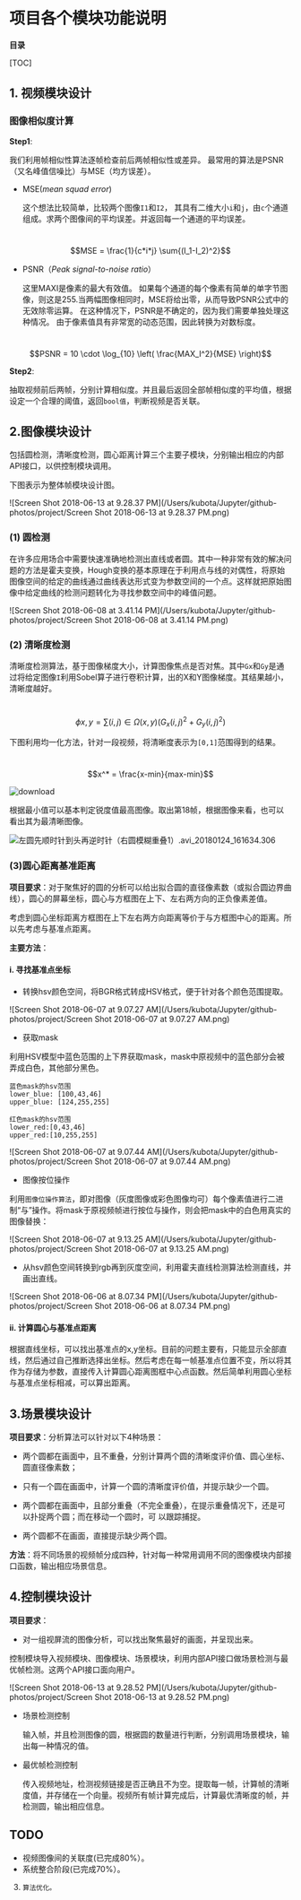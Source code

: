 # 项目各个模块功能说明

**目录**

[TOC]

## 1. 视频模块设计 

### 图像相似度计算 

**Step1**: 

我们利用帧相似性算法逐帧检查前后两帧相似性或差异。 最常用的算法是PSNR（又名峰值信噪比）与MSE（均方误差）。 

- MSE(*mean squad error*)

  这个想法比较简单，比较两个图像`I1`和`I2`， 其具有二维大小`i`和`j`，由`c`个通道组成。求两个图像间的平均误差。并返回每一个通道的平均误差。

​                                                 $$MSE = \frac{1}{c*i*j} \sum{(I_1-I_2)^2}$$

- PSNR（*Peak signal-to-noise ratio*）

  这里MAXI是像素的最大有效值。 如果每个通道的每个像素有简单的单字节图像，则这是255.当两幅图像相同时，MSE将给出零，从而导致PSNR公式中的无效除零运算。 在这种情况下，PSNR是不确定的，因为我们需要单独处理这种情况。 由于像素值具有非常宽的动态范围，因此转换为对数标度。

​                                                    $$PSNR = 10 \cdot \log_{10} \left( \frac{MAX_I^2}{MSE} \right)$$

**Step2**: 

抽取视频前后两帧，分别计算相似度。并且最后返回全部帧相似度的平均值，根据设定一个合理的阈值，返回`bool值`，判断视频是否关联。



## 2.图像模块设计

包括圆检测，清晰度检测，圆心距离计算三个主要子模块，分别输出相应的内部API接口，以供控制模块调用。

下图表示为整体帧模块设计图。

![Screen Shot 2018-06-13 at 9.28.37 PM](/Users/kubota/Jupyter/github-photos/project/Screen Shot 2018-06-13 at 9.28.37 PM.png)



###  (1) 圆检测

在许多应用场合中需要快速准确地检测出直线或者圆。其中一种非常有效的解决问题的方法是霍夫变换，Hough变换的基本原理在于利用点与线的对偶性，将原始图像空间的给定的曲线通过曲线表达形式变为参数空间的一个点。这样就把原始图像中给定曲线的检测问题转化为寻找参数空间中的峰值问题。

![Screen Shot 2018-06-08 at 3.41.14 PM](/Users/kubota/Jupyter/github-photos/project/Screen Shot 2018-06-08 at 3.41.14 PM.png)



 

### (2) 清晰度检测

清晰度检测算法，基于图像梯度大小，计算图像焦点是否对焦。其中`Gx`和`Gy`是通过将给定图像`I`利用Sobel算子进行卷积计算，出的X和Y图像梯度。其结果越小，清晰度越好。

​                                     $$ϕx,y=∑(i,j)∈Ω(x,y)(G_x(i,j)^2+G_y(i,j)^2)$$     

下图利用均一化方法，针对一段视频，将清晰度表示为`[0,1]`范围得到的结果。

​                                                     $$x^* = \frac{x-min}{max-min}$$ 

![download](/Users/kubota/Jupyter/github-photos/project/download.png)

根据最小值可以基本判定锐度值最高图像。取出第18帧，根据图像来看，也可以看出其为最清晰图像。

![左圆先顺时针到头再逆时针（右圆模糊重叠1）.avi_20180124_161634.306](/Users/kubota/Jupyter/github-photos/project/左圆先顺时针到头再逆时针（右圆模糊重叠1）.avi_20180124_161634.306.bmp)



###  (3)圆心距离基准距离

**项目要求**：对于聚焦好的圆的分析可以给出拟合圆的直径像素数（或拟合圆边界曲线），圆心的屏幕坐标，圆心与方框图在上下、左右两方向的正负像素差值。 

考虑到圆心坐标距离方框图在上下左右两方向距离等价于与方框图中心的距离。所以先考虑与基准点距离。

**主要方法**：

####  i. 寻找基准点坐标

- 转换hsv颜色空间，将BGR格式转成HSV格式，便于针对各个颜色范围提取。

![Screen Shot 2018-06-07 at 9.07.27 AM](/Users/kubota/Jupyter/github-photos/project/Screen Shot 2018-06-07 at 9.07.27 AM.png)

- 获取mask

 利用HSV模型中蓝色范围的上下界获取mask，mask中原视频中的蓝色部分会被弄成白色，其他部分黑色。

```
蓝色mask的hsv范围
lower_blue: [100,43,46]
upper_blue: [124,255,255]

红色mask的hsv范围
lower_red:[0,43,46]
upper_red:[10,255,255]
```

![Screen Shot 2018-06-07 at 9.07.44 AM](/Users/kubota/Jupyter/github-photos/project/Screen Shot 2018-06-07 at 9.07.44 AM.png) 

- 图像按位操作

 利用`图像位操作算法`，即对图像（灰度图像或彩色图像均可）每个像素值进行二进制“与”操作。将mask于原视频帧进行按位与操作，则会把mask中的白色用真实的图像替换：

![Screen Shot 2018-06-07 at 9.13.25 AM](/Users/kubota/Jupyter/github-photos/project/Screen Shot 2018-06-07 at 9.13.25 AM.png)

- 从hsv颜色空间转换到rgb再到灰度空间，利用霍夫直线检测算法检测直线，并画出直线。 

![Screen Shot 2018-06-06 at 8.07.34 PM](/Users/kubota/Jupyter/github-photos/project/Screen Shot 2018-06-06 at 8.07.34 PM.png)



#### ii. 计算圆心与基准点距离

 根据直线坐标，可以找出基准点的x,y坐标。目前的问题主要有，只能显示全部直线，然后通过自己推断选择出坐标。然后考虑在每一帧基准点位置不变，所以将其作为存储为参数，直接传入计算圆心距离图框中心点函数。然后简单利用圆心坐标与基准点坐标相减，可以算出距离。

 

## 3.场景模块设计

**项目要求**：分析算法可以针对以下4种场景：

- 两个圆都在画面中，且不重叠，分别计算两个圆的清晰度评价值、圆心坐标、圆直径像素数；
- 只有一个圆在画面中，计算一个圆的清晰度评价值，并提示缺少一个圆。

- 两个圆都在画面中，且部分重叠（不完全重叠），在提示重叠情况下，还是可以扑捉两个圆；而在移动一个圆时，可 以跟踪捕捉。
- 两个圆都不在画面，直接提示缺少两个圆。

**方法**：将不同场景的视频帧分成四种，针对每一种常用调用不同的图像模块内部接口函数，输出相应场景信息。 

## 4.控制模块设计

**项目要求**：

- 对一组视屏流的图像分析，可以找出聚焦最好的画面，并呈现出来。 

控制模块导入视频模块、图像模块、场景模块，利用内部API接口做场景检测与最优帧检测。这两个API接口面向用户。

![Screen Shot 2018-06-13 at 9.28.52 PM](/Users/kubota/Jupyter/github-photos/project/Screen Shot 2018-06-13 at 9.28.52 PM.png)

- 场景检测控制

  输入帧，并且检测图像的圆，根据圆的数量进行判断，分别调用场景模块，输出每一种情况的值。

- 最优帧检测控制

  传入视频地址，检测视频链接是否正确且不为空。提取每一帧，计算帧的清晰度值，并存储在一个向量。视频所有帧计算完成后，计算最优清晰度的帧，并检测圆，输出相应信息。



## TODO

- 视频图像间的关联度(已完成80%）。
- 系统整合阶段(已完成70%）。
3.     算法优化。